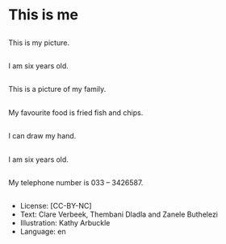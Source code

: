 # This is me

##
This is my picture.

##
I am six years old.

##
This is a picture of my
family.

##
My favourite food is
fried fish and chips.

##
I can draw my hand.

##
I am six years old.

##
My telephone number is
033 – 3426587.

##
* License: [CC-BY-NC]
* Text: Clare Verbeek, Thembani Dladla and Zanele
Buthelezi
* Illustration: Kathy Arbuckle
* Language: en

